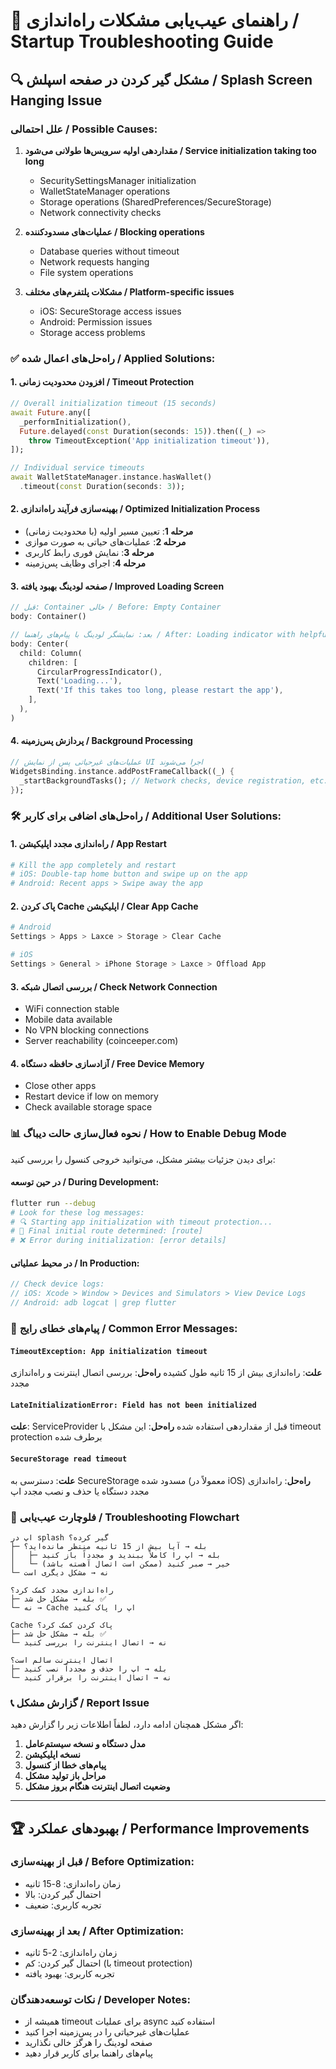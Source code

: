# 🚀 راهنمای عیب‌یابی مشکلات راه‌اندازی / Startup Troubleshooting Guide

## 🔍 مشکل گیر کردن در صفحه اسپلش / Splash Screen Hanging Issue

### علل احتمالی / Possible Causes:

1. **مقداردهی اولیه سرویس‌ها طولانی می‌شود / Service initialization taking too long**
   - SecuritySettingsManager initialization
   - WalletStateManager operations  
   - Storage operations (SharedPreferences/SecureStorage)
   - Network connectivity checks

2. **عملیات‌های مسدودکننده / Blocking operations**
   - Database queries without timeout
   - Network requests hanging
   - File system operations

3. **مشکلات پلتفرم‌های مختلف / Platform-specific issues**
   - iOS: SecureStorage access issues
   - Android: Permission issues
   - Storage access problems

### ✅ راه‌حل‌های اعمال شده / Applied Solutions:

#### 1. افزودن محدودیت زمانی / Timeout Protection
```dart
// Overall initialization timeout (15 seconds)
await Future.any([
  _performInitialization(),
  Future.delayed(const Duration(seconds: 15)).then((_) => 
    throw TimeoutException('App initialization timeout')),
]);

// Individual service timeouts
await WalletStateManager.instance.hasWallet()
  .timeout(const Duration(seconds: 3));
```

#### 2. بهینه‌سازی فرآیند راه‌اندازی / Optimized Initialization Process
- **مرحله 1**: تعیین مسیر اولیه (با محدودیت زمانی)
- **مرحله 2**: عملیات‌های حیاتی به صورت موازی
- **مرحله 3**: نمایش فوری رابط کاربری
- **مرحله 4**: اجرای وظایف پس‌زمینه

#### 3. صفحه لودینگ بهبود یافته / Improved Loading Screen
```dart
// قبل: Container خالی / Before: Empty Container
body: Container()

// بعد: نمایشگر لودینگ با پیام‌های راهنما / After: Loading indicator with helpful messages
body: Center(
  child: Column(
    children: [
      CircularProgressIndicator(),
      Text('Loading...'),
      Text('If this takes too long, please restart the app'),
    ],
  ),
)
```

#### 4. پردازش پس‌زمینه / Background Processing
```dart
// عملیات‌های غیرحیاتی پس از نمایش UI اجرا می‌شوند
WidgetsBinding.instance.addPostFrameCallback((_) {
  _startBackgroundTasks(); // Network checks, device registration, etc.
});
```

### 🛠️ راه‌حل‌های اضافی برای کاربر / Additional User Solutions:

#### 1. راه‌اندازی مجدد اپلیکیشن / App Restart
```bash
# Kill the app completely and restart
# iOS: Double-tap home button and swipe up on the app
# Android: Recent apps > Swipe away the app
```

#### 2. پاک کردن Cache اپلیکیشن / Clear App Cache
```bash
# Android
Settings > Apps > Laxce > Storage > Clear Cache

# iOS  
Settings > General > iPhone Storage > Laxce > Offload App
```

#### 3. بررسی اتصال شبکه / Check Network Connection
- WiFi connection stable
- Mobile data available
- No VPN blocking connections
- Server reachability (coinceeper.com)

#### 4. آزادسازی حافظه دستگاه / Free Device Memory
- Close other apps
- Restart device if low on memory
- Check available storage space

### 📊 نحوه فعال‌سازی حالت دیباگ / How to Enable Debug Mode

برای دیدن جزئیات بیشتر مشکل، می‌توانید خروجی کنسول را بررسی کنید:

#### در حین توسعه / During Development:
```bash
flutter run --debug
# Look for these log messages:
# 🔍 Starting app initialization with timeout protection...
# 🎯 Final initial route determined: [route]
# ❌ Error during initialization: [error details]
```

#### در محیط عملیاتی / In Production:
```dart
// Check device logs:
// iOS: Xcode > Window > Devices and Simulators > View Device Logs
// Android: adb logcat | grep flutter
```

### 🎯 پیام‌های خطای رایج / Common Error Messages:

#### `TimeoutException: App initialization timeout`
**علت**: راه‌اندازی بیش از 15 ثانیه طول کشیده
**راه‌حل**: بررسی اتصال اینترنت و راه‌اندازی مجدد

#### `LateInitializationError: Field has not been initialized`
**علت**: ServiceProvider قبل از مقداردهی استفاده شده
**راه‌حل**: این مشکل با timeout protection برطرف شده

#### `SecureStorage read timeout`
**علت**: دسترسی به SecureStorage مسدود شده (معمولاً در iOS)
**راه‌حل**: راه‌اندازی مجدد دستگاه یا حذف و نصب مجدد اپ

### 🔄 فلوچارت عیب‌یابی / Troubleshooting Flowchart

```
اپ در splash گیر کرده؟
├─ بله → آیا بیش از 15 ثانیه منتظر مانده‌اید؟
│   ├─ بله → اپ را کاملاً ببندید و مجدداً باز کنید
│   └─ خیر → صبر کنید (ممکن است اتصال آهسته باشد)
└─ نه → مشکل دیگری است

راه‌اندازی مجدد کمک کرد؟
├─ بله → مشکل حل شد ✅
└─ نه → Cache اپ را پاک کنید

Cache پاک کردن کمک کرد؟
├─ بله → مشکل حل شد ✅
└─ نه → اتصال اینترنت را بررسی کنید

اتصال اینترنت سالم است؟
├─ بله → اپ را حذف و مجدداً نصب کنید
└─ نه → اتصال اینترنت را برقرار کنید
```

### 📞 گزارش مشکل / Report Issue

اگر مشکل همچنان ادامه دارد، لطفاً اطلاعات زیر را گزارش دهید:

1. **مدل دستگاه و نسخه سیستم‌عامل**
2. **نسخه اپلیکیشن**
3. **پیام‌های خطا از کنسول**
4. **مراحل باز تولید مشکل**
5. **وضعیت اتصال اینترنت هنگام بروز مشکل**

---

## 🏆 بهبودهای عملکرد / Performance Improvements

### قبل از بهینه‌سازی / Before Optimization:
- زمان راه‌اندازی: 8-15 ثانیه
- احتمال گیر کردن: بالا
- تجربه کاربری: ضعیف

### بعد از بهینه‌سازی / After Optimization:
- زمان راه‌اندازی: 2-5 ثانیه
- احتمال گیر کردن: کم (با timeout protection)
- تجربه کاربری: بهبود یافته

### نکات توسعه‌دهندگان / Developer Notes:
- همیشه از timeout برای عملیات async استفاده کنید
- عملیات‌های غیرحیاتی را در پس‌زمینه اجرا کنید
- صفحه لودینگ را هرگز خالی نگذارید
- پیام‌های راهنما برای کاربر قرار دهید 